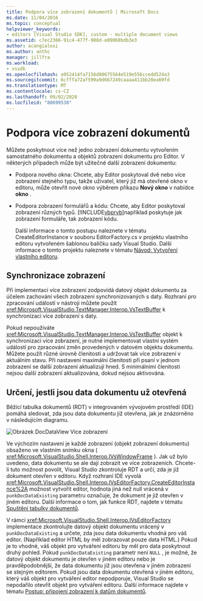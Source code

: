 ```yaml
---
title: Podpora více zobrazení dokumentů | Microsoft Docs
ms.date: 11/04/2016
ms.topic: conceptual
helpviewer_keywords:
- editors [Visual Studio SDK], custom - multiple document views
ms.assetid: c7ec2366-91c4-477f-908d-e89068bdb3e3
author: acangialosi
ms.author: anthc
manager: jillfra
ms.workload:
- vssdk
ms.openlocfilehash: a952414fa7156d80675564e519e556ccedd524a3
ms.sourcegitcommit: 6cfffa72af599a9d667249caaaa411bb28ea69fd
ms.translationtype: MT
ms.contentlocale: cs-CZ
ms.lasthandoff: 09/02/2020
ms.locfileid: "80699538"
---
```

# <a name="supporting-multiple-document-views"></a>Podpora více zobrazení dokumentů
Můžete poskytnout více než jedno zobrazení dokumentu vytvořením samostatného dokumentu a objektů zobrazení dokumentu pro Editor. V některých případech může být užitečné další zobrazení dokumentu:

- Podpora nového okna: Chcete, aby Editor poskytoval dvě nebo více zobrazení stejného typu, takže uživatel, který již má otevřené okno v editoru, může otevřít nové okno výběrem příkazu **Nový okno** v nabídce **okno** .

- Podpora zobrazení formulářů a kódu: Chcete, aby Editor poskytoval zobrazení různých typů. [!INCLUDE[vbprvb](../code-quality/includes/vbprvb_md.md)]například poskytuje jak zobrazení formuláře, tak zobrazení kódu.

  Další informace o tomto postupu naleznete v tématu CreateEditorInstance v souboru EditorFactory.cs v projektu vlastního editoru vytvořeném šablonou balíčku sady Visual Studio. Další informace o tomto projektu naleznete v tématu [Návod: Vytvoření vlastního editoru](../extensibility/walkthrough-creating-a-custom-editor.md).

## <a name="synchronizing-views"></a>Synchronizace zobrazení
 Při implementaci více zobrazení zodpovídá datový objekt dokumentu za účelem zachování všech zobrazení synchronizovaných s daty. Rozhraní pro zpracování událostí v nástroji můžete použít <xref:Microsoft.VisualStudio.TextManager.Interop.VsTextBuffer> k synchronizaci více zobrazení s daty.

 Pokud nepoužíváte <xref:Microsoft.VisualStudio.TextManager.Interop.VsTextBuffer> objekt k synchronizaci více zobrazení, je nutné implementovat vlastní systém událostí pro zpracování změn provedených v datovém objektu dokumentu. Můžete použít různé úrovně členitosti a udržovat tak více zobrazení v aktuálním stavu. Při nastavení maximální členitosti při psaní v jednom zobrazení se další zobrazení aktualizují hned. S minimálními členitosti nejsou další zobrazení aktualizována, dokud nejsou aktivována.

## <a name="determining-whether-document-data-is-already-open"></a>Určení, jestli jsou data dokumentu už otevřená
 Běžící tabulka dokumentů (RDT) v integrovaném vývojovém prostředí (IDE) pomáhá sledovat, zda jsou data dokumentu již otevřena, jak je znázorněno v následujícím diagramu.

 ![Obrázek DocDataView](../extensibility/media/docdataview.gif "Docdataview") Více zobrazení

 Ve výchozím nastavení je každé zobrazení (objekt zobrazení dokumentu) obsaženo ve vlastním snímku okna ( <xref:Microsoft.VisualStudio.Shell.Interop.IVsWindowFrame> ). Jak už bylo uvedeno, data dokumentu se ale dají zobrazit ve více zobrazeních. Chcete-li tuto možnost povolit, Visual Studio zkontroluje RDT a určí, zda je již dokument otevřen v editoru. Když rozhraní IDE vyvolá <xref:Microsoft.VisualStudio.Shell.Interop.IVsEditorFactory.CreateEditorInstance%2A> možnost vytvořit editor, hodnota jiná než null vrácená v `punkDocDataExisting` parametru označuje, že dokument je již otevřen v jiném editoru. Další informace o tom, jak funkce RDT, najdete v tématu [Spuštění tabulky dokumentů](../extensibility/internals/running-document-table.md).

 V rámci <xref:Microsoft.VisualStudio.Shell.Interop.IVsEditorFactory> implementace zkontrolujte datový objekt dokumentu vrácený v `punkDocDataExisting` a určete, zda jsou data dokumentu vhodná pro váš editor. (Například editor HTML by měl zobrazovat pouze data HTML.) Pokud je to vhodné, váš objekt pro vytváření editoru by měl pro data poskytnout druhý pohled. Pokud `punkDocDataExisting` parametr není `NULL` , je možné, že datový objekt dokumentu je otevřen v jiném editoru nebo je pravděpodobnější, že data dokumentu již jsou otevřena v jiném zobrazení se stejným editorem. Pokud jsou data dokumentu otevřená v jiném editoru, který váš objekt pro vytváření editor nepodporuje, Visual Studio se nepodařilo otevřít objekt pro vytváření editoru. Další informace najdete v tématu [Postup: připojení zobrazení k datům dokumentů](../extensibility/how-to-attach-views-to-document-data.md).
